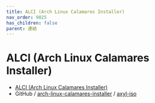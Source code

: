 ```yaml
---
title: ALCI (Arch Linux Calamares Installer)
nav_order: 9025
has_children: false
parent: 連結
---
```



# ALCI (Arch Linux Calamares Installer)

* [ALCI (Arch Linux Calamares Installer)](https://alci.online/)
* GitHub / [arch-linux-calamares-installer](https://github.com/arch-linux-calamares-installer/) / [axyl-iso](https://github.com/arch-linux-calamares-installer/alci-iso)
